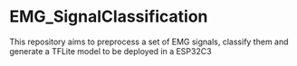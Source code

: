 # EMG_SignalClassification
This repository aims to preprocess a set of EMG signals, classify them and generate a TFLite model to be deployed in a ESP32C3
